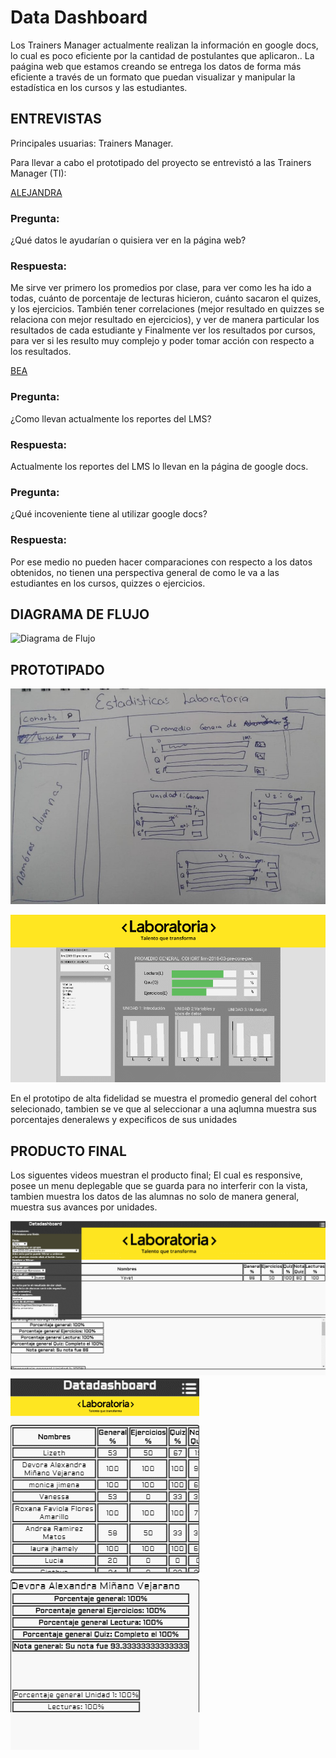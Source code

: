 # Data Dashboard


Los Trainers Manager actualmente realizan la información en google docs, lo cual es poco eficiente por la cantidad de postulantes que aplicaron..
La paágina web que estamos creando se entrega los datos de forma más eficiente a través de un formato que puedan visualizar y manipular la estadística en los cursos y las estudiantes.

## ENTREVISTAS
Principales usuarias: Trainers Manager. 

Para llevar a cabo el prototipado del proyecto se entrevistó a las Trainers Manager (TI):  

[ALEJANDRA](https://github.com/angelicanoriega/lim-2018-05-bc-core-pm-datadashboard/blob/develop/audios%20de%20entrevista/WhatsApp%20Audio%202018-06-11%20at%201.55.28%20PM.mp4)

### Pregunta:
¿Qué datos le ayudarían o quisiera ver en la página web?  
### Respuesta:  
Me sirve ver primero los promedios por clase, para ver como les ha ido a todas, cuánto de porcentaje de lecturas hicieron, cuánto sacaron el quizes, y los ejercicios. También tener correlaciones (mejor resultado en quizzes se relaciona con mejor resultado en ejercicios), y ver de manera particular los resultados de cada estudiante y Finalmente ver los resultados por cursos, para ver si les resulto muy complejo y poder tomar acción con respecto a los resultados.  

[BEA](https://github.com/angelicanoriega/lim-2018-05-bc-core-pm-datadashboard/blob/develop/audios%20de%20entrevista/WhatsApp%20Audio%202018-06-11%20at%203.03.57%20PM.mp4) 

### Pregunta:  
¿Como llevan actualmente los reportes del LMS?  
### Respuesta:  
Actualmente los reportes del LMS lo llevan en la página de google docs.  

### Pregunta:  
¿Qué incoveniente tiene al utilizar google docs?  
### Respuesta:  
Por ese medio no pueden hacer comparaciones con respecto a los datos obtenidos, no tienen una perspectiva general de como le va a las estudiantes en los cursos, quizzes o ejercicios.  

## DIAGRAMA DE FLUJO

![Diagrama de Flujo](https://github.com/milian0410/lim-2018-05-bc-core-pm-datadashboard/blob/develop/Imagenes%20readme/diagrama%20de%20lms.jpeg)


## PROTOTIPADO

![prototipo baja fidelidad](https://github.com/angelicanoriega/lim-2018-05-bc-core-pm-datadashboard/blob/develop/Imagenes%20readme/baja%20fidelidad%202.jpeg) 

![prototipo alta fidelidad](https://github.com/angelicanoriega/lim-2018-05-bc-core-pm-datadashboard/blob/develop/Imagenes%20readme/figma%20en%20gif.gif)

En el prototipo de alta fidelidad se muestra el promedio general del cohort selecionado, 
tambien se ve que al seleccionar a una aqlumna muestra sus porcentajes deneralews y expecificos de sus unidades
## PRODUCTO FINAL

Los siguentes videos muestran el producto final; El cual es responsive, posee un menu deplegable que se guarda para no interferir con la vista, tambien muestra los datos de las alumnas no solo de manera general, muestra sus avances por unidades.

![En laptod](https://github.com/angelicanoriega/lim-2018-05-bc-core-pm-datadashboard/blob/union/Imagenes%20readme/GIF%20repo1.gif)
![En celular](https://github.com/angelicanoriega/lim-2018-05-bc-core-pm-datadashboard/blob/union/Imagenes%20readme/GIF%20repo%202.gif)
